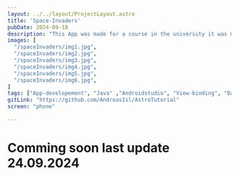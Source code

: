 ```yaml
---
layout: ../../layout/ProjectLayout.astro
title: 'Space-Invaders'
pubDate: 2024-09-18
description: "This App was made for a course in the university it was made with a colleague."
images: [
  "/spaceInvaders/img1.jpg",
  "/spaceInvaders/img2.jpg",
  "/spaceInvaders/img3.jpg",
  "/spaceInvaders/img4.jpg",
  "/spaceInvaders/img5.jpg",
  "/spaceInvaders/img6.jpg",
]
tags: ["App-developement", "Java" ,"Androidstudio", "View-binding", "Data-binding", "Viewmodel"]
gitLink: "https://github.com/AndreasIsl/AstroTutorial"
screen: "phone"

---
```


# Comming soon last update 24.09.2024

